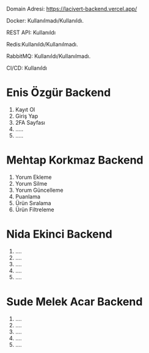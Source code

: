 Domain Adresi: https://lacivert-backend.vercel.app/

Docker: Kullanılmadı/Kullanıldı.

REST API: Kullanıldı

Redis:Kullanıldı/Kullanılmadı.

RabbitMQ: Kullanıldı/Kullanılmadı.

CI/CD: Kullanıldı

# Enis Özgür Backend #
1. Kayıt Ol
2. Giriş Yap
3. 2FA Sayfası
4. .....
5. .....

# Mehtap Korkmaz Backend #
1. Yorum Ekleme
2. Yorum Silme
3. Yorum Güncelleme 
4. Puanlama
5. Ürün Sıralama
6. Ürün Filtreleme

# Nida Ekinci Backend #
1. ....
2. ....
3. ....
4. ....
5. ....


# Sude Melek Acar Backend #
1. ....
2. ....
3. ....
4. ....
5. ....